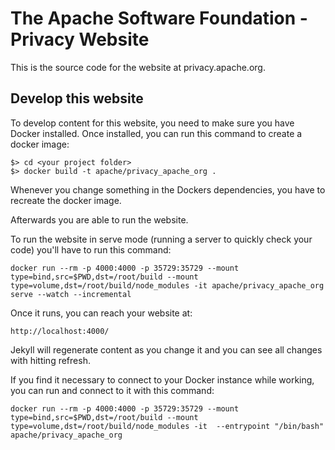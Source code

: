 # The Apache Software Foundation - Privacy Website

This is the source code for the website at privacy.apache.org.

## Develop this website

To develop content for this website, you need to make sure you have
Docker installed. Once installed, you can run this command
to create a docker image:

```
$> cd <your project folder>
$> docker build -t apache/privacy_apache_org .
```

Whenever you change something in the Dockers dependencies, you have to recreate
the docker image.

Afterwards you are able to run the website.

To run the website in serve mode (running a server to quickly check your code)
you'll have to run this command:

```
docker run --rm -p 4000:4000 -p 35729:35729 --mount type=bind,src=$PWD,dst=/root/build --mount type=volume,dst=/root/build/node_modules -it apache/privacy_apache_org serve --watch --incremental
```

Once it runs, you can reach your website at:

```
http://localhost:4000/
```

Jekyll will regenerate content as you change it and you can see all changes with 
hitting refresh.

If you find it necessary to connect to your Docker instance while working, you can run
and connect to it with this command:

```
docker run --rm -p 4000:4000 -p 35729:35729 --mount type=bind,src=$PWD,dst=/root/build --mount type=volume,dst=/root/build/node_modules -it  --entrypoint "/bin/bash" apache/privacy_apache_org
```
